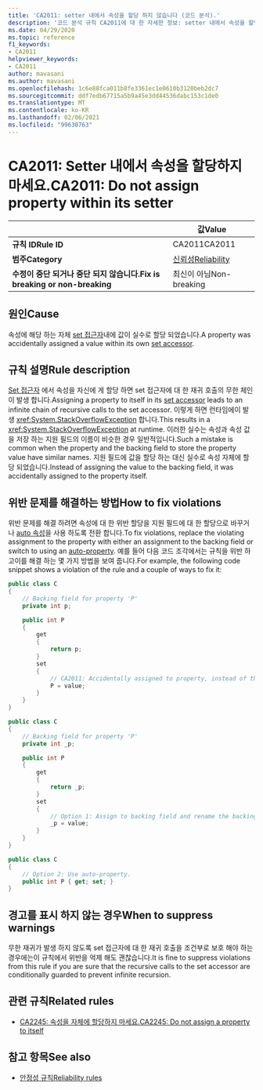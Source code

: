 ```yaml
---
title: 'CA2011: setter 내에서 속성을 할당 하지 않습니다 (코드 분석).'
description: '코드 분석 규칙 CA2011에 대 한 자세한 정보: setter 내에서 속성을 할당 하지 마십시오.'
ms.date: 04/29/2020
ms.topic: reference
f1_keywords:
- CA2011
helpviewer_keywords:
- CA2011
author: mavasani
ms.author: mavasani
ms.openlocfilehash: 1c6e88fca011b8fe3361ec1e0610b3120beb2dc7
ms.sourcegitcommit: ddf7edb67715a5b9a45e3dd44536dabc153c1de0
ms.translationtype: MT
ms.contentlocale: ko-KR
ms.lasthandoff: 02/06/2021
ms.locfileid: "99630763"
---
```

# <a name="ca2011-do-not-assign-property-within-its-setter"></a><span data-ttu-id="37e8d-103">CA2011: Setter 내에서 속성을 할당하지 마세요.</span><span class="sxs-lookup"><span data-stu-id="37e8d-103">CA2011: Do not assign property within its setter</span></span>

| | <span data-ttu-id="37e8d-104">값</span><span class="sxs-lookup"><span data-stu-id="37e8d-104">Value</span></span> |
|-|-|
| <span data-ttu-id="37e8d-105">**규칙 ID**</span><span class="sxs-lookup"><span data-stu-id="37e8d-105">**Rule ID**</span></span> |<span data-ttu-id="37e8d-106">CA2011</span><span class="sxs-lookup"><span data-stu-id="37e8d-106">CA2011</span></span>|
| <span data-ttu-id="37e8d-107">**범주**</span><span class="sxs-lookup"><span data-stu-id="37e8d-107">**Category**</span></span> |[<span data-ttu-id="37e8d-108">신뢰성</span><span class="sxs-lookup"><span data-stu-id="37e8d-108">Reliability</span></span>](reliability-warnings.md)|
| <span data-ttu-id="37e8d-109">**수정이 중단 되거나 중단 되지 않습니다.**</span><span class="sxs-lookup"><span data-stu-id="37e8d-109">**Fix is breaking or non-breaking**</span></span> |<span data-ttu-id="37e8d-110">최신이 아님</span><span class="sxs-lookup"><span data-stu-id="37e8d-110">Non-breaking</span></span>|

## <a name="cause"></a><span data-ttu-id="37e8d-111">원인</span><span class="sxs-lookup"><span data-stu-id="37e8d-111">Cause</span></span>

<span data-ttu-id="37e8d-112">속성에 해당 하는 자체 [set 접근자](../../../csharp/programming-guide/classes-and-structs/using-properties.md#the-set-accessor)내에 값이 실수로 할당 되었습니다.</span><span class="sxs-lookup"><span data-stu-id="37e8d-112">A property was accidentally assigned a value within its own [set accessor](../../../csharp/programming-guide/classes-and-structs/using-properties.md#the-set-accessor).</span></span>

## <a name="rule-description"></a><span data-ttu-id="37e8d-113">규칙 설명</span><span class="sxs-lookup"><span data-stu-id="37e8d-113">Rule description</span></span>

<span data-ttu-id="37e8d-114">[Set 접근자](../../../csharp/programming-guide/classes-and-structs/using-properties.md#the-set-accessor) 에서 속성을 자신에 게 할당 하면 set 접근자에 대 한 재귀 호출의 무한 체인이 발생 합니다.</span><span class="sxs-lookup"><span data-stu-id="37e8d-114">Assigning a property to itself in its [set accessor](../../../csharp/programming-guide/classes-and-structs/using-properties.md#the-set-accessor) leads to an infinite chain of recursive calls to the set accessor.</span></span> <span data-ttu-id="37e8d-115">이렇게 하면 런타임에이 발생 <xref:System.StackOverflowException> 합니다.</span><span class="sxs-lookup"><span data-stu-id="37e8d-115">This results in a <xref:System.StackOverflowException> at runtime.</span></span> <span data-ttu-id="37e8d-116">이러한 실수는 속성과 속성 값을 저장 하는 지원 필드의 이름이 비슷한 경우 일반적입니다.</span><span class="sxs-lookup"><span data-stu-id="37e8d-116">Such a mistake is common when the property and the backing field to store the property value have similar names.</span></span> <span data-ttu-id="37e8d-117">지원 필드에 값을 할당 하는 대신 실수로 속성 자체에 할당 되었습니다.</span><span class="sxs-lookup"><span data-stu-id="37e8d-117">Instead of assigning the value to the backing field, it was accidentally assigned to the property itself.</span></span>

## <a name="how-to-fix-violations"></a><span data-ttu-id="37e8d-118">위반 문제를 해결하는 방법</span><span class="sxs-lookup"><span data-stu-id="37e8d-118">How to fix violations</span></span>

<span data-ttu-id="37e8d-119">위반 문제를 해결 하려면 속성에 대 한 위반 할당을 지원 필드에 대 한 할당으로 바꾸거나 [auto 속성](../../../csharp/programming-guide/classes-and-structs/auto-implemented-properties.md)을 사용 하도록 전환 합니다.</span><span class="sxs-lookup"><span data-stu-id="37e8d-119">To fix violations, replace the violating assignment to the property with either an assignment to the backing field or switch to using an [auto-property](../../../csharp/programming-guide/classes-and-structs/auto-implemented-properties.md).</span></span> <span data-ttu-id="37e8d-120">예를 들어 다음 코드 조각에서는 규칙을 위반 하 고이를 해결 하는 몇 가지 방법을 보여 줍니다.</span><span class="sxs-lookup"><span data-stu-id="37e8d-120">For example, the following code snippet shows a violation of the rule and a couple of ways to fix it:</span></span>

```csharp
public class C
{
    // Backing field for property 'P'
    private int p;

    public int P
    {
        get
        {
            return p;
        }
        set
        {
            // CA2011: Accidentally assigned to property, instead of the backing field.
            P = value;
        }
    }
}
```

```csharp
public class C
{
    // Backing field for property 'P'
    private int _p;

    public int P
    {
        get
        {
            return _p;
        }
        set
        {
            // Option 1: Assign to backing field and rename the backing field for clarity.
            _p = value;
        }
    }
}
```

```csharp
public class C
{
    // Option 2: Use auto-property.
    public int P { get; set; }
}
```

## <a name="when-to-suppress-warnings"></a><span data-ttu-id="37e8d-121">경고를 표시 하지 않는 경우</span><span class="sxs-lookup"><span data-stu-id="37e8d-121">When to suppress warnings</span></span>

<span data-ttu-id="37e8d-122">무한 재귀가 발생 하지 않도록 set 접근자에 대 한 재귀 호출을 조건부로 보호 해야 하는 경우에는이 규칙에서 위반을 억제 해도 괜찮습니다.</span><span class="sxs-lookup"><span data-stu-id="37e8d-122">It is fine to suppress violations from this rule if you are sure that the recursive calls to the set accessor are conditionally guarded to prevent infinite recursion.</span></span>

## <a name="related-rules"></a><span data-ttu-id="37e8d-123">관련 규칙</span><span class="sxs-lookup"><span data-stu-id="37e8d-123">Related rules</span></span>

- [<span data-ttu-id="37e8d-124">CA2245: 속성을 자체에 할당하지 마세요.</span><span class="sxs-lookup"><span data-stu-id="37e8d-124">CA2245: Do not assign a property to itself</span></span>](ca2245.md)

## <a name="see-also"></a><span data-ttu-id="37e8d-125">참고 항목</span><span class="sxs-lookup"><span data-stu-id="37e8d-125">See also</span></span>

- [<span data-ttu-id="37e8d-126">안정성 규칙</span><span class="sxs-lookup"><span data-stu-id="37e8d-126">Reliability rules</span></span>](reliability-warnings.md)
